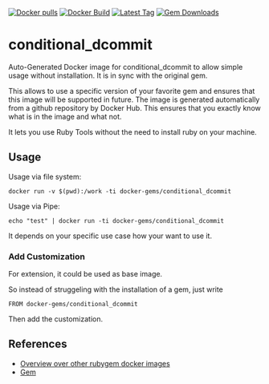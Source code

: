 [![Docker pulls](https://img.shields.io/docker/pulls/rubygem/conditional_dcommit.svg)](https://hub.docker.com/r/rubygem/conditional_dcommit/)
[![Docker Build](https://img.shields.io/docker/automated/rubygem/conditional_dcommit.svg)](https://hub.docker.com/r/rubygem/conditional_dcommit/)
[![Latest Tag](https://img.shields.io/github/tag/docker-rubygem/conditional_dcommit.svg)](https://hub.docker.com/r/rubygem/conditional_dcommit/)
[![Gem Downloads](https://img.shields.io/gem/dt/conditional_dcommit.svg)](https://rubygems.org/gems/conditional_dcommit/)
# conditional_dcommit

Auto-Generated Docker image for conditional_dcommit to allow simple usage without installation.
It is in sync with the original gem.

This allows to use a specific version of your favorite gem and ensures that this image will be supported in future.
The image is generated automatically from a github repository by Docker Hub.
This ensures that you exactly know what is in the image and what not.

It lets you use Ruby Tools without the need to install ruby on your machine.

## Usage

Usage via file system:

`docker run -v $(pwd):/work -ti docker-gems/conditional_dcommit`

Usage via Pipe:

`echo "test" | docker run -ti docker-gems/conditional_dcommit`

It depends on your specific use case how your want to use it.

### Add Customization

For extension, it could be used as base image.

So instead of struggeling with the installation of a gem, just write

`FROM docker-gems/conditional_dcommit`

Then add the customization.

## References

 - [Overview over other rubygem docker images](https://github.com/thinkbot/docker-rubygem)
 - [Gem](https://rubygems.org/gems/conditional_dcommit/)
